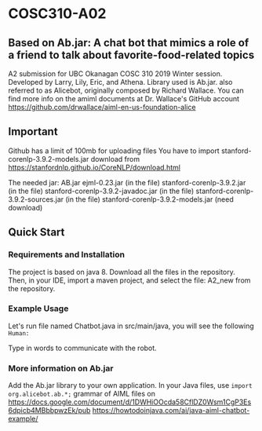 # COSC310-A02

Based on Ab.jar: A chat bot that mimics a role of a friend to talk about favorite-food-related topics 
---
A2 submission for UBC Okanagan COSC 310 2019 Winter session. Developed by Larry, Lily, Eric, and Athena. 
Library used is Ab.jar. also referred to as Alicebot, originally composed by Richard Wallace.
You can find more info on the amiml documents at Dr. Wallace's GitHub account https://github.com/drwallace/aiml-en-us-foundation-alice
## Important
Github has a limit of 100mb for uploading files
You have to import stanford-corenlp-3.9.2-models.jar 
download from https://stanfordnlp.github.io/CoreNLP/download.html

The needed jar:
AB.jar
ejml-0.23.jar (in the file)
stanford-corenlp-3.9.2.jar (in the file)
stanford-corenlp-3.9.2-javadoc.jar (in the file)
stanford-corenlp-3.9.2-sources.jar (in the file)
stanford-corenlp-3.9.2-models.jar (need download)
## Quick Start

### Requirements and Installation

The project is based on java 8.
Download all the files in the repository. Then, in your IDE, import a maven project, and select the file: A2_new from the repository.

### Example Usage

Let's run file named Chatbot.java in src/main/java, you will see the following
``
Human:
``

Type in words to communicate with the robot.

### More information on Ab.jar

Add the Ab.jar library to your own application. In your Java files, use
``
import org.alicebot.ab.*;
``
grammar of AIML files on https://docs.google.com/document/d/1DWHiOOcda58CflDZ0Wsm1CgP3Es6dpicb4MBbbpwzEk/pub
https://howtodoinjava.com/ai/java-aiml-chatbot-example/

